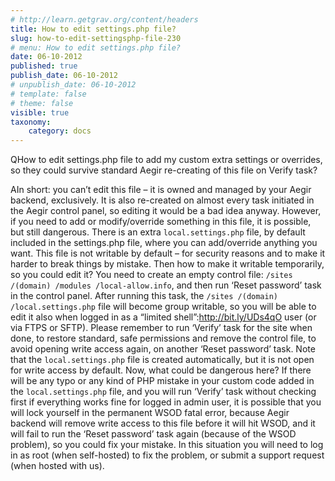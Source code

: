 ```yaml
---
# http://learn.getgrav.org/content/headers
title: How to edit settings.php file?
slug: how-to-edit-settingsphp-file-230
# menu: How to edit settings.php file?
date: 06-10-2012
published: true
publish_date: 06-10-2012
# unpublish_date: 06-10-2012
# template: false
# theme: false
visible: true
taxonomy:
    category: docs
---
```


<a name="settings-file-q"></a>

QHow to edit settings.php file to add my custom extra settings or overrides, so they could survive standard Aegir re-creating of this file on Verify task?

<a name="settings-file-a"></a>

AIn short: you can’t edit this file – it is owned and managed by your Aegir backend, exclusively. It is also re-created on almost every task initiated in the Aegir control panel, so editing it would be a bad idea anyway. However, if you need to add or modify/override something in this file, it is possible, but still dangerous. There is an extra `local.settings.php` file, by default included in the settings.php file, where you can add/override anything you want. This file is not writable by default – for security reasons and to make it harder to break things by mistake. Then how to make it writable temporarily, so you could edit it? You need to create an empty control file: `/sites /(domain) /modules /local-allow.info`, and then run ‘Reset password’ task in the control panel. After running this task, the `/sites /(domain) /local.settings.php` file will become group writable, so you will be able to edit it also when logged in as a “limited shell”:http://bit.ly/UDs4qO user (or via FTPS or SFTP). Please remember to run ‘Verify’ task for the site when done, to restore standard, safe permissions and remove the control file, to avoid opening write access again, on another ‘Reset password’ task. Note that the `local.settings.php` file is created automatically, but it is not open for write access by default. Now, what could be dangerous here? If there will be any typo or any kind of PHP mistake in your custom code added in the `local.settings.php` file, and you will run ‘Verify’ task without checking first if everything works fine for logged in admin user, it is possible that you will lock yourself in the permanent WSOD fatal error, because Aegir backend will remove write access to this file before it will hit WSOD, and it will fail to run the ‘Reset password’ task again (because of the WSOD problem), so you could fix your mistake. In this situation you will need to log in as root (when self-hosted) to fix the problem, or submit a support request (when hosted with us).